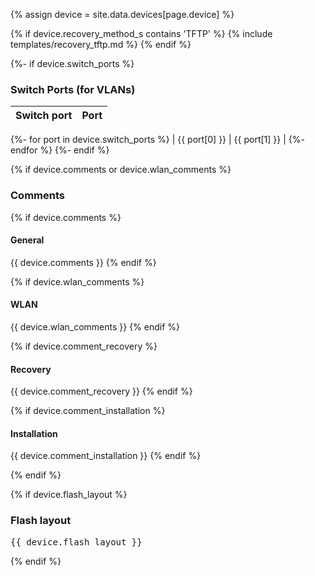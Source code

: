 {% assign device = site.data.devices[page.device] %}

{% if device.recovery_method_s contains 'TFTP' %}
{% include templates/recovery_tftp.md %}
{% endif %}

{%- if device.switch_ports %}
### Switch Ports (for VLANs)

| Switch port | Port |
|:---         | ---: |
{%- for port in device.switch_ports %}
| {{ port[0] }} | {{ port[1] }} |
{%- endfor %}
{%- endif %}

{% if device.comments or device.wlan_comments %}

### Comments

{% if device.comments %}

#### General

{{ device.comments }}
{% endif %}

{% if device.wlan_comments %}

#### WLAN

{{ device.wlan_comments }}
{% endif %}

{% if device.comment_recovery %}

#### Recovery

{{ device.comment_recovery }}
{% endif %}

{% if device.comment_installation %}

#### Installation

{{ device.comment_installation }}
{% endif %}

{% endif %}

{% if device.flash_layout %}

### Flash layout

<pre>{{ device.flash_layout }}</pre>
{% endif %}
